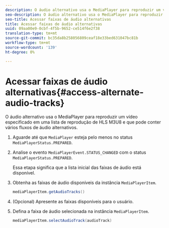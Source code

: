 ```yaml
---
description: O áudio alternativo usa o MediaPlayer para reproduzir um vídeo especificado em uma lista de reprodução de HLS M3U8 e que pode conter vários fluxos de áudio alternativos.
seo-description: O áudio alternativo usa o MediaPlayer para reproduzir um vídeo especificado em uma lista de reprodução de HLS M3U8 e que pode conter vários fluxos de áudio alternativos.
seo-title: Acessar faixas de áudio alternativas
title: Acessar faixas de áudio alternativas
uuid: 09aa00e9-0cbf-4f5b-9652-ce514f6e2f38
translation-type: tm+mt
source-git-commit: bc35da8b258056809ceaf18e33bed631047bc81b
workflow-type: tm+mt
source-wordcount: '139'
ht-degree: 0%

---
```



# Acessar faixas de áudio alternativas{#access-alternate-audio-tracks}

O áudio alternativo usa o MediaPlayer para reproduzir um vídeo especificado em uma lista de reprodução de HLS M3U8 e que pode conter vários fluxos de áudio alternativos.

1. Aguarde até que `MediaPlayer` esteja pelo menos no status `MediaPlayerStatus.PREPARED`.
1. Analise o evento `MediaPlayerEvent.STATUS_CHANGED` com o status `MediaPlayerStatus.PREPARED`.

   Essa etapa significa que a lista inicial das faixas de áudio está disponível.

1. Obtenha as faixas de áudio disponíveis da instância `MediaPlayerItem`.

   ```java
   mediaPlayerItem.getAudioTracks()
   ```

1. (Opcional) Apresente as faixas disponíveis para o usuário.
1. Defina a faixa de áudio selecionada na instância `MediaPlayerItem`.

   ```java
   mediaPlayerItem.selectAudioTrack(audioTrack)
   ```
